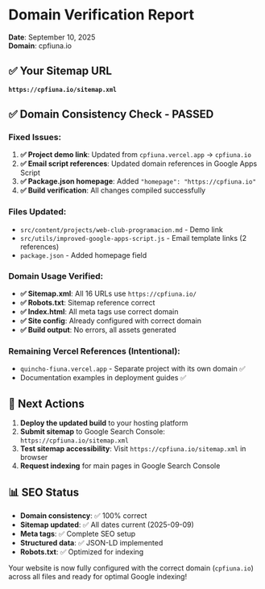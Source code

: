 # Domain Verification Report
**Date**: September 10, 2025  
**Domain**: cpfiuna.io  

## ✅ **Your Sitemap URL**
**`https://cpfiuna.io/sitemap.xml`**

## ✅ **Domain Consistency Check - PASSED**

### **Fixed Issues:**
1. **✅ Project demo link**: Updated from `cpfiuna.vercel.app` → `cpfiuna.io`
2. **✅ Email script references**: Updated domain references in Google Apps Script
3. **✅ Package.json homepage**: Added `"homepage": "https://cpfiuna.io"`
4. **✅ Build verification**: All changes compiled successfully

### **Files Updated:**
- `src/content/projects/web-club-programacion.md` - Demo link
- `src/utils/improved-google-apps-script.js` - Email template links (2 references)
- `package.json` - Added homepage field

### **Domain Usage Verified:**
- **✅ Sitemap.xml**: All 16 URLs use `https://cpfiuna.io/`
- **✅ Robots.txt**: Sitemap reference correct
- **✅ Index.html**: All meta tags use correct domain
- **✅ Site config**: Already configured with correct domain
- **✅ Build output**: No errors, all assets generated

### **Remaining Vercel References (Intentional):**
- `quincho-fiuna.vercel.app` - Separate project with its own domain ✅
- Documentation examples in deployment guides ✅

## 🎯 **Next Actions**

1. **Deploy the updated build** to your hosting platform
2. **Submit sitemap** to Google Search Console: `https://cpfiuna.io/sitemap.xml`
3. **Test sitemap accessibility**: Visit `https://cpfiuna.io/sitemap.xml` in browser
4. **Request indexing** for main pages in Google Search Console

## 📊 **SEO Status**
- **Domain consistency**: ✅ 100% correct
- **Sitemap updated**: ✅ All dates current (2025-09-09)
- **Meta tags**: ✅ Complete SEO setup
- **Structured data**: ✅ JSON-LD implemented
- **Robots.txt**: ✅ Optimized for indexing

Your website is now fully configured with the correct domain (`cpfiuna.io`) across all files and ready for optimal Google indexing!
